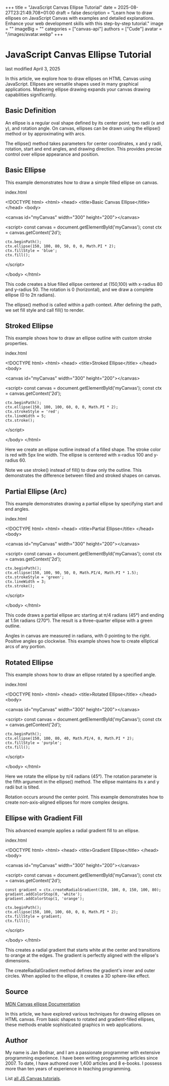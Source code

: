 +++
title = "JavaScript Canvas Ellipse Tutorial"
date = 2025-08-27T23:21:49.708+01:00
draft = false
description = "Learn how to draw ellipses on JavaScript Canvas with examples and detailed explanations. Enhance your web development skills with this step-by-step tutorial."
image = ""
imageBig = ""
categories = ["canvas-api"]
authors = ["Cude"]
avatar = "/images/avatar.webp"
+++

# JavaScript Canvas Ellipse Tutorial

last modified April 3, 2025

In this article, we explore how to draw ellipses on HTML Canvas using JavaScript.
Ellipses are versatile shapes used in many graphical applications. Mastering
ellipse drawing expands your canvas drawing capabilities significantly.

## Basic Definition

An ellipse is a regular oval shape defined by its center point, two radii
(x and y), and rotation angle. On canvas, ellipses can be drawn using the
ellipse() method or by approximating with arcs.

The ellipse() method takes parameters for center coordinates,
x and y radii, rotation, start and end angles, and drawing direction.
This provides precise control over ellipse appearance and position.

## Basic Ellipse

This example demonstrates how to draw a simple filled ellipse on canvas.

index.html
    

&lt;!DOCTYPE html&gt;
&lt;html&gt;
&lt;head&gt;
    &lt;title&gt;Basic Canvas Ellipse&lt;/title&gt;
&lt;/head&gt;
&lt;body&gt;

&lt;canvas id="myCanvas" width="300" height="200"&gt;&lt;/canvas&gt;

&lt;script&gt;
    const canvas = document.getElementById('myCanvas');
    const ctx = canvas.getContext('2d');
    
    ctx.beginPath();
    ctx.ellipse(150, 100, 80, 50, 0, 0, Math.PI * 2);
    ctx.fillStyle = 'blue';
    ctx.fill();
&lt;/script&gt;

&lt;/body&gt;
&lt;/html&gt;

This code creates a blue filled ellipse centered at (150,100) with x-radius
80 and y-radius 50. The rotation is 0 (horizontal), and we draw a complete
ellipse (0 to 2π radians).

The ellipse() method is called within a path context. After
defining the path, we set fill style and call fill() to render.

## Stroked Ellipse

This example shows how to draw an ellipse outline with custom stroke properties.

index.html
    

&lt;!DOCTYPE html&gt;
&lt;html&gt;
&lt;head&gt;
    &lt;title&gt;Stroked Ellipse&lt;/title&gt;
&lt;/head&gt;
&lt;body&gt;

&lt;canvas id="myCanvas" width="300" height="200"&gt;&lt;/canvas&gt;

&lt;script&gt;
    const canvas = document.getElementById('myCanvas');
    const ctx = canvas.getContext('2d');
    
    ctx.beginPath();
    ctx.ellipse(150, 100, 100, 60, 0, 0, Math.PI * 2);
    ctx.strokeStyle = 'red';
    ctx.lineWidth = 5;
    ctx.stroke();
&lt;/script&gt;

&lt;/body&gt;
&lt;/html&gt;

Here we create an ellipse outline instead of a filled shape. The stroke color
is red with 5px line width. The ellipse is centered with x-radius 100 and
y-radius 60.

Note we use stroke() instead of fill() to draw
only the outline. This demonstrates the difference between filled and
stroked shapes on canvas.

## Partial Ellipse (Arc)

This example demonstrates drawing a partial ellipse by specifying start and
end angles.

index.html
    

&lt;!DOCTYPE html&gt;
&lt;html&gt;
&lt;head&gt;
    &lt;title&gt;Partial Ellipse&lt;/title&gt;
&lt;/head&gt;
&lt;body&gt;

&lt;canvas id="myCanvas" width="300" height="200"&gt;&lt;/canvas&gt;

&lt;script&gt;
    const canvas = document.getElementById('myCanvas');
    const ctx = canvas.getContext('2d');
    
    ctx.beginPath();
    ctx.ellipse(150, 100, 90, 50, 0, Math.PI/4, Math.PI * 1.5);
    ctx.strokeStyle = 'green';
    ctx.lineWidth = 3;
    ctx.stroke();
&lt;/script&gt;

&lt;/body&gt;
&lt;/html&gt;

This code draws a partial ellipse arc starting at π/4 radians (45°) and ending
at 1.5π radians (270°). The result is a three-quarter ellipse with a green
outline.

Angles in canvas are measured in radians, with 0 pointing to the right.
Positive angles go clockwise. This example shows how to create elliptical
arcs of any portion.

## Rotated Ellipse

This example shows how to draw an ellipse rotated by a specified angle.

index.html
    

&lt;!DOCTYPE html&gt;
&lt;html&gt;
&lt;head&gt;
    &lt;title&gt;Rotated Ellipse&lt;/title&gt;
&lt;/head&gt;
&lt;body&gt;

&lt;canvas id="myCanvas" width="300" height="200"&gt;&lt;/canvas&gt;

&lt;script&gt;
    const canvas = document.getElementById('myCanvas');
    const ctx = canvas.getContext('2d');
    
    ctx.beginPath();
    ctx.ellipse(150, 100, 80, 40, Math.PI/4, 0, Math.PI * 2);
    ctx.fillStyle = 'purple';
    ctx.fill();
&lt;/script&gt;

&lt;/body&gt;
&lt;/html&gt;

Here we rotate the ellipse by π/4 radians (45°). The rotation parameter is
the fifth argument in the ellipse() method. The ellipse maintains
its x and y radii but is tilted.

Rotation occurs around the center point. This example demonstrates how to
create non-axis-aligned ellipses for more complex designs.

## Ellipse with Gradient Fill

This advanced example applies a radial gradient fill to an ellipse.

index.html
    

&lt;!DOCTYPE html&gt;
&lt;html&gt;
&lt;head&gt;
    &lt;title&gt;Gradient Ellipse&lt;/title&gt;
&lt;/head&gt;
&lt;body&gt;

&lt;canvas id="myCanvas" width="300" height="200"&gt;&lt;/canvas&gt;

&lt;script&gt;
    const canvas = document.getElementById('myCanvas');
    const ctx = canvas.getContext('2d');
    
    const gradient = ctx.createRadialGradient(150, 100, 0, 150, 100, 80);
    gradient.addColorStop(0, 'white');
    gradient.addColorStop(1, 'orange');
    
    ctx.beginPath();
    ctx.ellipse(150, 100, 100, 60, 0, 0, Math.PI * 2);
    ctx.fillStyle = gradient;
    ctx.fill();
&lt;/script&gt;

&lt;/body&gt;
&lt;/html&gt;

This creates a radial gradient that starts white at the center and transitions
to orange at the edges. The gradient is perfectly aligned with the ellipse's
dimensions.

The createRadialGradient method defines the gradient's inner
and outer circles. When applied to the ellipse, it creates a 3D sphere-like
effect.

## Source

[MDN Canvas ellipse Documentation](https://developer.mozilla.org/en-US/docs/Web/API/CanvasRenderingContext2D/ellipse)

In this article, we have explored various techniques for drawing ellipses on
HTML canvas. From basic shapes to rotated and gradient-filled ellipses, these
methods enable sophisticated graphics in web applications.

## Author

My name is Jan Bodnar, and I am a passionate programmer with extensive
programming experience. I have been writing programming articles since 2007.
To date, I have authored over 1,400 articles and 8 e-books. I possess more
than ten years of experience in teaching programming.

List [all JS Canvas tutorials](/all/#canvas).